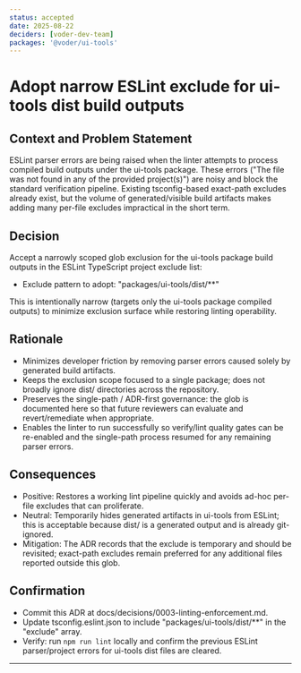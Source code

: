 ```yaml
---
status: accepted
date: 2025-08-22
deciders: [voder-dev-team]
packages: '@voder/ui-tools'
---
```


# Adopt narrow ESLint exclude for ui-tools dist build outputs

## Context and Problem Statement

ESLint parser errors are being raised when the linter attempts to process compiled build outputs under the ui-tools package. These errors ("The file was not found in any of the provided project(s)") are noisy and block the standard verification pipeline. Existing tsconfig-based exact-path excludes already exist, but the volume of generated/visible build artifacts makes adding many per-file excludes impractical in the short term.

## Decision

Accept a narrowly scoped glob exclusion for the ui-tools package build outputs in the ESLint TypeScript project exclude list:

- Exclude pattern to adopt: "packages/ui-tools/dist/\*\*"

This is intentionally narrow (targets only the ui-tools package compiled outputs) to minimize exclusion surface while restoring linting operability.

## Rationale

- Minimizes developer friction by removing parser errors caused solely by generated build artifacts.
- Keeps the exclusion scope focused to a single package; does not broadly ignore dist/ directories across the repository.
- Preserves the single-path / ADR-first governance: the glob is documented here so that future reviewers can evaluate and revert/remediate when appropriate.
- Enables the linter to run successfully so verify/lint quality gates can be re-enabled and the single-path process resumed for any remaining parser errors.

## Consequences

- Positive: Restores a working lint pipeline quickly and avoids ad-hoc per-file excludes that can proliferate.
- Neutral: Temporarily hides generated artifacts in ui-tools from ESLint; this is acceptable because dist/ is a generated output and is already git-ignored.
- Mitigation: The ADR records that the exclude is temporary and should be revisited; exact-path excludes remain preferred for any additional files reported outside this glob.

## Confirmation

- Commit this ADR at docs/decisions/0003-linting-enforcement.md.
- Update tsconfig.eslint.json to include "packages/ui-tools/dist/\*\*" in the "exclude" array.
- Verify: run `npm run lint` locally and confirm the previous ESLint parser/project errors for ui-tools dist files are cleared.

---
